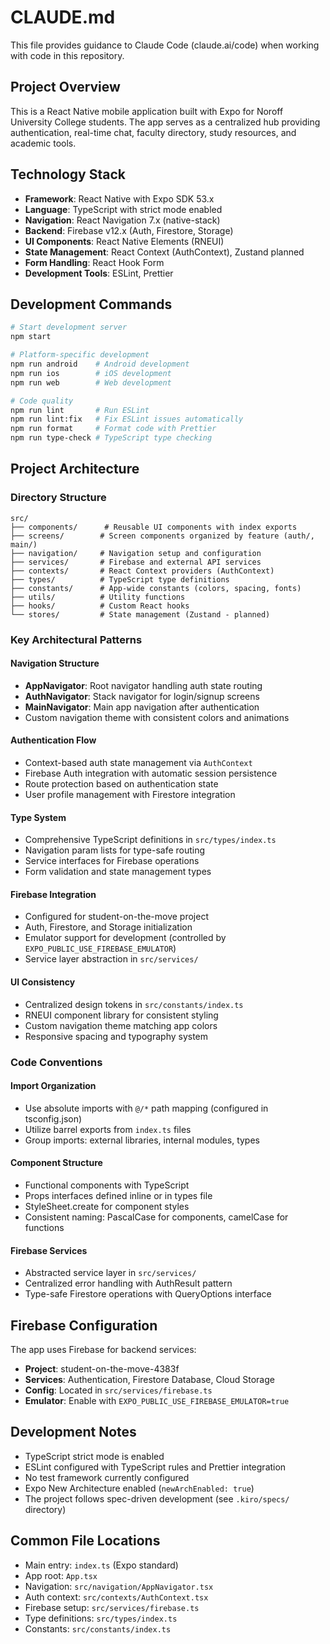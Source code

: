 # CLAUDE.md

This file provides guidance to Claude Code (claude.ai/code) when working with code in this repository.

## Project Overview

This is a React Native mobile application built with Expo for Noroff University College students. The app serves as a centralized hub providing authentication, real-time chat, faculty directory, study resources, and academic tools.

## Technology Stack

- **Framework**: React Native with Expo SDK 53.x
- **Language**: TypeScript with strict mode enabled
- **Navigation**: React Navigation 7.x (native-stack)
- **Backend**: Firebase v12.x (Auth, Firestore, Storage)
- **UI Components**: React Native Elements (RNEUI)
- **State Management**: React Context (AuthContext), Zustand planned
- **Form Handling**: React Hook Form
- **Development Tools**: ESLint, Prettier

## Development Commands

```bash
# Start development server
npm start

# Platform-specific development
npm run android    # Android development
npm run ios        # iOS development  
npm run web        # Web development

# Code quality
npm run lint       # Run ESLint
npm run lint:fix   # Fix ESLint issues automatically
npm run format     # Format code with Prettier
npm run type-check # TypeScript type checking
```

## Project Architecture

### Directory Structure
```
src/
├── components/      # Reusable UI components with index exports
├── screens/        # Screen components organized by feature (auth/, main/)
├── navigation/     # Navigation setup and configuration
├── services/       # Firebase and external API services
├── contexts/       # React Context providers (AuthContext)
├── types/          # TypeScript type definitions
├── constants/      # App-wide constants (colors, spacing, fonts)
├── utils/          # Utility functions
├── hooks/          # Custom React hooks
└── stores/         # State management (Zustand - planned)
```

### Key Architectural Patterns

#### Navigation Structure
- **AppNavigator**: Root navigator handling auth state routing
- **AuthNavigator**: Stack navigator for login/signup screens
- **MainNavigator**: Main app navigation after authentication
- Custom navigation theme with consistent colors and animations

#### Authentication Flow
- Context-based auth state management via `AuthContext`
- Firebase Auth integration with automatic session persistence
- Route protection based on authentication state
- User profile management with Firestore integration

#### Type System
- Comprehensive TypeScript definitions in `src/types/index.ts`
- Navigation param lists for type-safe routing
- Service interfaces for Firebase operations
- Form validation and state management types

#### Firebase Integration
- Configured for student-on-the-move project
- Auth, Firestore, and Storage initialization
- Emulator support for development (controlled by `EXPO_PUBLIC_USE_FIREBASE_EMULATOR`)
- Service layer abstraction in `src/services/`

#### UI Consistency
- Centralized design tokens in `src/constants/index.ts`
- RNEUI component library for consistent styling
- Custom navigation theme matching app colors
- Responsive spacing and typography system

### Code Conventions

#### Import Organization
- Use absolute imports with `@/*` path mapping (configured in tsconfig.json)
- Utilize barrel exports from `index.ts` files
- Group imports: external libraries, internal modules, types

#### Component Structure
- Functional components with TypeScript
- Props interfaces defined inline or in types file
- StyleSheet.create for component styles
- Consistent naming: PascalCase for components, camelCase for functions

#### Firebase Services
- Abstracted service layer in `src/services/`
- Centralized error handling with AuthResult pattern
- Type-safe Firestore operations with QueryOptions interface

## Firebase Configuration

The app uses Firebase for backend services:
- **Project**: student-on-the-move-4383f
- **Services**: Authentication, Firestore Database, Cloud Storage
- **Config**: Located in `src/services/firebase.ts`
- **Emulator**: Enable with `EXPO_PUBLIC_USE_FIREBASE_EMULATOR=true`

## Development Notes

- TypeScript strict mode is enabled
- ESLint configured with TypeScript rules and Prettier integration
- No test framework currently configured
- Expo New Architecture enabled (`newArchEnabled: true`)
- The project follows spec-driven development (see `.kiro/specs/` directory)

## Common File Locations

- Main entry: `index.ts` (Expo standard)
- App root: `App.tsx`
- Navigation: `src/navigation/AppNavigator.tsx`
- Auth context: `src/contexts/AuthContext.tsx`
- Firebase setup: `src/services/firebase.ts`
- Type definitions: `src/types/index.ts`
- Constants: `src/constants/index.ts`